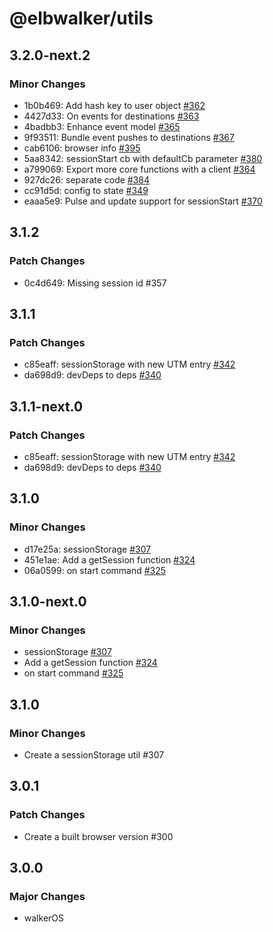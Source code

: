 # @elbwalker/utils

## 3.2.0-next.2

### Minor Changes

- 1b0b469: Add hash key to user object
  [#362](https://github.com/elbwalker/walkerOS/issues/362)
- 4427d33: On events for destinations
  [#363](https://github.com/elbwalker/walkerOS/issues/363)
- 4badbb3: Enhance event model
  [#365](https://github.com/elbwalker/walkerOS/issues/365)
- 9f93511: Bundle event pushes to destinations
  [#367](https://github.com/elbwalker/walkerOS/issues/367)
- cab6106: browser info [#395](https://github.com/elbwalker/walkerOS/issues/395)
- 5aa8342: sessionStart cb with defaultCb parameter
  [#380](https://github.com/elbwalker/walkerOS/issues/380)
- a799069: Export more core functions with a client
  [#364](https://github.com/elbwalker/walkerOS/issues/364)
- 927dc26: separate code
  [#384](https://github.com/elbwalker/walkerOS/issues/384)
- cc91d5d: config to state
  [#349](https://github.com/elbwalker/walkerOS/issues/349)
- eaaa5e9: Pulse and update support for sessionStart
  [#370](https://github.com/elbwalker/walkerOS/issues/370)

## 3.1.2

### Patch Changes

- 0c4d649: Missing session id #357

## 3.1.1

### Patch Changes

- c85eaff: sessionStorage with new UTM entry
  [#342](https://github.com/elbwalker/walkerOS/issues/342)
- da698d9: devDeps to deps
  [#340](https://github.com/elbwalker/walkerOS/issues/340)

## 3.1.1-next.0

### Patch Changes

- c85eaff: sessionStorage with new UTM entry
  [#342](https://github.com/elbwalker/walkerOS/issues/342)
- da698d9: devDeps to deps
  [#340](https://github.com/elbwalker/walkerOS/issues/340)

## 3.1.0

### Minor Changes

- d17e25a: sessionStorage
  [#307](https://github.com/elbwalker/walkerOS/issues/307)
- 451e1ae: Add a getSession function
  [#324](https://github.com/elbwalker/walkerOS/issues/324)
- 06a0599: on start command
  [#325](https://github.com/elbwalker/walkerOS/issues/325)

## 3.1.0-next.0

### Minor Changes

- sessionStorage [#307](https://github.com/elbwalker/walkerOS/issues/307)
- Add a getSession function
  [#324](https://github.com/elbwalker/walkerOS/issues/324)
- on start command [#325](https://github.com/elbwalker/walkerOS/issues/325)

## 3.1.0

### Minor Changes

- Create a sessionStorage util #307

## 3.0.1

### Patch Changes

- Create a built browser version #300

## 3.0.0

### Major Changes

- walkerOS
